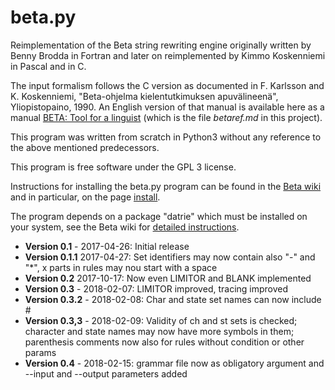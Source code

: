 beta.py
=======

Reimplementation of the Beta string rewriting engine originally written by Benny Brodda in Fortran and later on reimplemented by Kimmo Koskenniemi in Pascal and in C.

The input formalism follows the C version as documented in F. Karlsson and K. Koskenniemi, "Beta-ohjelma kielentutkimuksen apuvälineenä", Yliopistopaino, 1990. An English version of that manual is available here as a manual [BETA: Tool for a linguist](https://github.com/koskenni/beta/blob/master/betaref.md) (which is the file *betaref.md* in this project).

This program was written from scratch in Python3 without any reference to the above mentioned predecessors.

This program is free software under the GPL 3 license. 

Instructions for installing the beta.py program can be found in the [Beta wiki](https://github.com/koskenni/beta/wiki/faq) and in particular, on the page [install](https://github.com/koskenni/beta/wiki/install).

The program depends on a package "datrie" which must be installed on your system, see the Beta wiki for [detailed instructions](https://github.com/koskenni/beta/wiki/faq).

- **Version 0.1** - 2017-04-26: Initial release
- **Version 0.1.1** 2017-04-27: Set identifiers may now contain also "-" and "*", x parts in rules may nou start with a space 
- **Version 0.2** 2017-10-17: Now even LIMITOR and BLANK implemented
- **Version 0.3** - 2018-02-07: LIMITOR improved, tracing improved
- **Version 0.3.2** - 2018-02-08: Char and state set names can now include #
- **Version 0.3,3** - 2018-02-09: Validity of ch and st sets is checked; character and state names may now have more symbols in them; parenthesis comments now also for rules without condition or other params
- **Version 0.4** - 2018-02-15: grammar file now as obligatory argument and --input and --output parameters added

